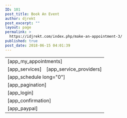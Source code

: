 ```yaml
---
ID: 101
post_title: Book An Event
author: djrekt
post_excerpt: ""
layout: page
permalink: >
  https://idjrekt.com/index.php/make-an-appointment-3/
published: true
post_date: 2018-06-15 04:01:39
---
```

<table>
<tbody>
<tr>
<td colspan="2">[app_my_appointments]</td>
</tr>
<tr>
<td>[app_services]</td>
<td>[app_service_providers]</td>
</tr>
<tr>
<td colspan="2">[app_schedule long="0"]</td>
</tr>
<tr>
<td colspan="2">[app_pagination]</td>
</tr>
<tr>
<td colspan="2">[app_login]</td>
</tr>
<tr>
<td colspan="2">[app_confirmation]</td>
</tr>
<tr>
<td colspan="2">[app_paypal]</td>
</tr>
</tbody>
</table>